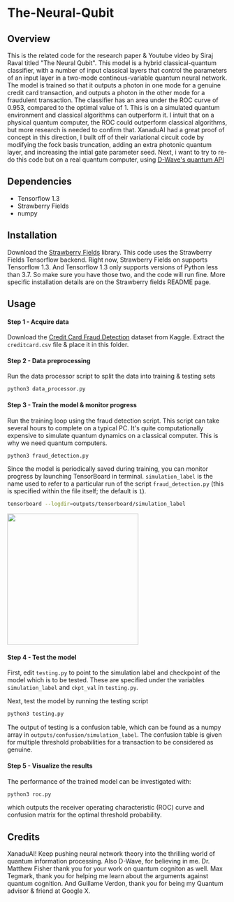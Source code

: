 # The-Neural-Qubit

## Overview

This is the related code for the research paper & Youtube video by Siraj Raval titled "The Neural Qubit". This model is a hybrid classical-quantum classifier, with a number of input classical layers that control the parameters of an input layer in a two-mode continous-variable quantum neural network. The model is trained so that it outputs a photon in one mode for a genuine credit card transaction, and outputs a photon in the other mode for a fraudulent transaction. The classifier has
an area under the ROC curve of 0.953, compared to the optimal value of 1. This is on a simulated quantum environment and classical algorithms can outperform it. I intuit that on a physical quantum computer, the ROC could outperform classical algorithms, but more research is needed to confirm that. XanaduAI had a great proof of concept in this direction, I built off of their variational circuit code by modifying the fock basis truncation, adding an extra photonic quantum layer, and increasing the intial gate parameter seed. Next, i want to try to re-do this code but on a real quantum computer, using [D-Wave's quantum API](https://www.dwavesys.com/take-leap)


## Dependencies
- Tensorflow 1.3
- Strawberry Fields
- numpy

## Installation

Download the [Strawberry Fields](https://github.com/XanaduAI/strawberryfields) library. This code uses the Strawberry Fields Tensorflow backend. Right now, Strawberry Fields on supports Tensorflow 1.3. And Tensorflow 1.3 only supports versions of Python less than 3.7. So make sure you have those two, and the code will run fine. More specific installation details are on the Strawberry fields README page. 

## Usage

#### Step 1 - Acquire data

Download the [Credit Card Fraud Detection](https://www.kaggle.com/mlg-ulb/creditcardfraud) dataset from Kaggle. Extract the `creditcard.csv` file & place it in this folder. 

#### Step 2 - Data preprocessing

Run the data processor script to split the data into training & testing sets

```bash
python3 data_processor.py
```

#### Step 3 - Train the model & monitor progress

Run the training loop using the fraud detection script. This script can take several hours to complete on a typical PC. It's quite computationally expensive to simulate quantum dynamics on a classical computer. This is why we need quantum computers. 

```bash
python3 fraud_detection.py
```

Since the model is periodically saved during training, you can monitor progress by launching TensorBoard in terminal. `simulation_label` is the name used to refer to a particular run of the script `fraud_detection.py` (this is specified within the file itself; the default is `1`).

```bash
tensorboard --logdir=outputs/tensorboard/simulation_label
```

<img align="center" src="https://github.com/XanaduAI/quantum-neural-networks/blob/master/static/fraud_detection.png" width=300px>

#### Step 4 - Test the model

First, edit `testing.py` to point to the simulation label and checkpoint of the model which is to be tested. These are specified under the variables `simulation_label` and `ckpt_val` in `testing.py`.

Next, test the model by running the testing script

```bash
python3 testing.py
```
The output of testing is a confusion table, which can be found as a numpy array in `outputs/confusion/simulation_label`. The confusion table is given for multiple threshold probabilities for a transaction to be considered as genuine.

#### Step 5 - Visualize the results

The performance of the trained model can be investigated with:
```bash
python3 roc.py
```
which outputs the receiver operating characteristic (ROC) curve and confusion matrix for the optimal threshold probability.


## Credits

XanaduAI! Keep pushing neural network theory into the thrilling world of quantum information processing. Also D-Wave, for believing in me. Dr. Matthew Fisher thank you for your work on quantum cogniton as well. Max Tegmark, thank you for helping me learn about the arguments against quantum cognition. And Guillame Verdon, thank you for being my Quantum advisor & friend at Google X. 
